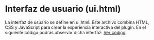 # Interfaz de usuario (ui.html)
La interfaz de usuario se define en ui.html. Este archivo combina HTML, CSS y JavaScript para crear la experiencia interactiva del plugin. En el siguiente código podrás observar dicha interfaz:
[Ver código](Interfaz_ui/)
